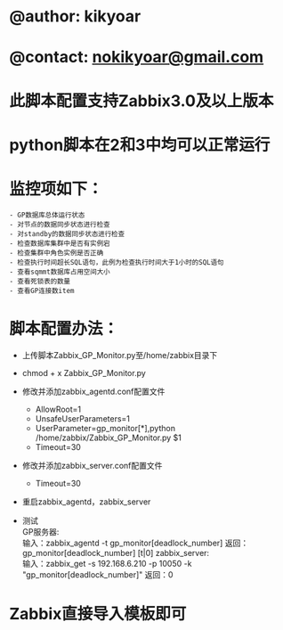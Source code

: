# @author: kikyoar  
# @contact: nokikyoar@gmail.com  


# 此脚本配置支持Zabbix3.0及以上版本  
# python脚本在2和3中均可以正常运行 
# 监控项如下：
	- GP数据库总体运行状态
	- 对节点的数据同步状态进行检查
	- 对standby的数据同步状态进行检查
	- 检查数据库集群中是否有实例宕
	- 检查集群中角色实例是否正确
	- 检查执行时间超长SQL语句，此例为检查执行时间大于1小时的SQL语句
	- 查看sqmmt数据库占用空间大小
	- 查看死锁表的数量
	- 查看GP连接数item







# 脚本配置办法：

- 上传脚本Zabbix_GP_Monitor.py至/home/zabbix目录下
- chmod + x Zabbix_GP_Monitor.py
- 修改并添加zabbix_agentd.conf配置文件
	
	- AllowRoot=1
	- UnsafeUserParameters=1
	- UserParameter=gp_monitor[*],python /home/zabbix/Zabbix_GP_Monitor.py $1
	- Timeout=30  
- 修改并添加zabbix_server.conf配置文件
	- Timeout=30
- 重启zabbix_agentd，zabbix_server

- 测试   
	GP服务器:  
		输入：zabbix_agentd -t gp_monitor[deadlock_number]
		返回：gp_monitor[deadlock_number]                   [t|0]
	zabbix_server:  
		输入：zabbix_get -s 192.168.6.210 -p 10050 -k "gp_monitor[deadlock_number]"
		返回：0
					
 
# Zabbix直接导入模板即可
